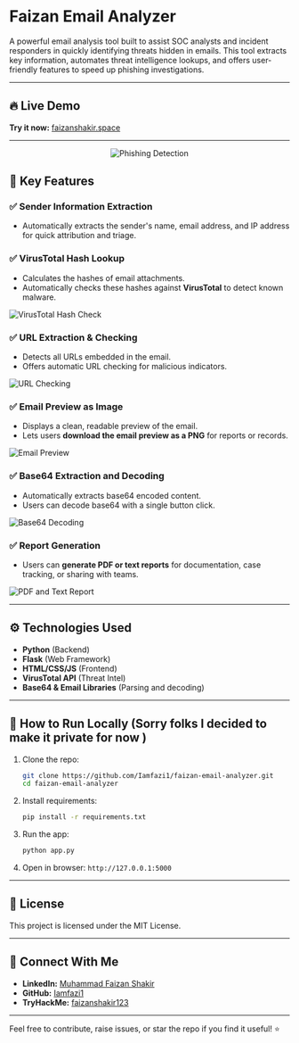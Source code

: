 

# Faizan Email Analyzer

A powerful email analysis tool built to assist SOC analysts and incident responders in quickly identifying threats hidden in emails. This tool extracts key information, automates threat intelligence lookups, and offers user-friendly features to speed up phishing investigations.

---
## 🔥 Live Demo  
**Try it now:** [faizanshakir.space](https://www.faizanshakir.space)

---
<p align="center">
  <img src="https://media.giphy.com/media/v1.Y2lkPTc5MGI3NjExcWk0dGQ5c3V3NnJ1a2J0dXZtZ3R3dGJtYjV4eDZ6dWJ4b3R5a2N5eCZlcD12MV9pbnRlcm5hbF9naWZfYnlfaWQmY3Q9Zw/l0HlNaQ6gWfllcjDO/giphy.gif" alt="Phishing Detection" />
</p>


## 🧠 Key Features

### ✅ Sender Information Extraction
- Automatically extracts the sender's name, email address, and IP address for quick attribution and triage.

### ✅ VirusTotal Hash Lookup
- Calculates the hashes of email attachments.
- Automatically checks these hashes against **VirusTotal** to detect known malware.

![VirusTotal Hash Check](https://github.com/Iamfazi1/faizan-email-analyzer/blob/main/img/Screenshot_2025-04-30_23-55-53.png)

### ✅ URL Extraction & Checking
- Detects all URLs embedded in the email.
- Offers automatic URL checking for malicious indicators.

![URL Checking](https://github.com/Iamfazi1/faizan-email-analyzer/blob/main/img/Screenshot_2025-04-30_23-56-37.png)

### ✅ Email Preview as Image
- Displays a clean, readable preview of the email.
- Lets users **download the email preview as a PNG** for reports or records.

![Email Preview](https://github.com/Iamfazi1/faizan-email-analyzer/blob/main/img/Screenshot_2025-04-30_23-57-10.png)

### ✅ Base64 Extraction and Decoding
- Automatically extracts base64 encoded content.
- Users can decode base64 with a single button click.

![Base64 Decoding](https://github.com/Iamfazi1/faizan-email-analyzer/blob/main/img/Screenshot_2025-04-30_23-57-42.png)

### ✅ Report Generation
- Users can **generate PDF or text reports** for documentation, case tracking, or sharing with teams.

![PDF and Text Report](https://github.com/Iamfazi1/faizan-email-analyzer/blob/main/img/Screenshot_2025-04-30_23-58-09.png)

---

## ⚙️ Technologies Used
- **Python** (Backend)
- **Flask** (Web Framework)
- **HTML/CSS/JS** (Frontend)
- **VirusTotal API** (Threat Intel)
- **Base64 & Email Libraries** (Parsing and decoding)

---

## 🚀 How to Run Locally (Sorry folks I decided to make it private for now )
1. Clone the repo:
   ```bash
   git clone https://github.com/Iamfazi1/faizan-email-analyzer.git
   cd faizan-email-analyzer
   ```
2. Install requirements:
   ```bash
   pip install -r requirements.txt
   ```
3. Run the app:
   ```bash
   python app.py
   ```
4. Open in browser: `http://127.0.0.1:5000`

---

## 📄 License
This project is licensed under the MIT License.

---

## 🤝 Connect With Me
- **LinkedIn:** [Muhammad Faizan Shakir](https://www.linkedin.com/in/muhmmadfaizanshakir/)
- **GitHub:** [Iamfazi1](https://github.com/Iamfazi1)
- **TryHackMe:** [faizanshakir123](https://tryhackme.com/p/faizanshakir123)

---

Feel free to contribute, raise issues, or star the repo if you find it useful! ⭐
